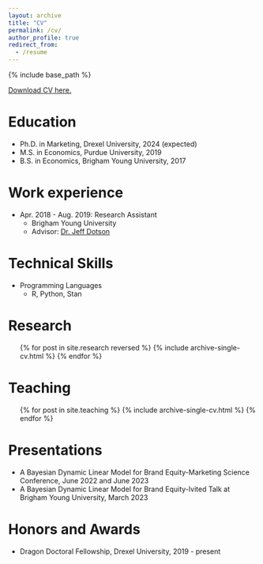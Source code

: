 ```yaml
---
layout: archive
title: "CV"
permalink: /cv/
author_profile: true
redirect_from:
  - /resume
---
```


{% include base_path %}

[Download CV here.](http://cdbale.github.io/files/Morgan_Bale_CV.pdf)

Education
======
* Ph.D. in Marketing, Drexel University, 2024 (expected)
* M.S. in Economics, Purdue University, 2019
* B.S. in Economics, Brigham Young University, 2017

Work experience
======
* Apr. 2018 - Aug. 2019: Research Assistant
  * Brigham Young University
  * Advisor: [Dr. Jeff Dotson](https://marriott.byu.edu/directory/details?id=33658)
  
Technical Skills
======
* Programming Languages
  * R, Python, Stan

Research
======
  <ul>{% for post in site.research reversed %}
    {% include archive-single-cv.html %}
  {% endfor %}</ul>
  
<!---
Talks
======
  <ul>{% for post in site.talks %}
    {% include archive-single-talk-cv.html %}
  {% endfor %}</ul>
-->
  
Teaching
======
  <ul>{% for post in site.teaching %}
    {% include archive-single-cv.html %}
  {% endfor %}</ul>
  
Presentations
======
* A Bayesian Dynamic Linear Model for Brand Equity-Marketing Science Conference, June 2022 and June 2023
* A Bayesian Dynamic Linear Model for Brand Equity-Ivited Talk at Brigham Young University, March 2023

Honors and Awards
======
* Dragon Doctoral Fellowship, Drexel University, 2019 - present
